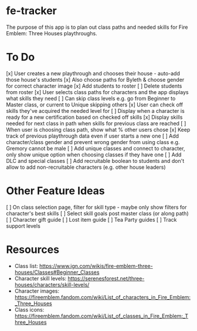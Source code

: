 # fe-tracker

The purpose of this app is to plan out class paths and needed skills for Fire Emblem: Three Houses playthroughs.

# To Do

[x] User creates a new playthrough and chooses their house - auto-add those house's students
[x] Also choose paths for Byleth & choose gender for correct character image
[x] Add students to roster
[ ] Delete students from roster
[x] User selects class paths for characters and the app displays what skills they need
[ ] Can skip class levels e.g. go from Beginner to Master class, or current to Unique skipping others
[x] User can check off skills they've acquired the needed level for
[ ] Display when a character is ready for a new certification based on checked off skills
[x] Display skills needed for next class in path when skills for previous class are reached
[ ] When user is choosing class path, show what % other users chose
[x] Keep track of previous playthrough data even if user starts a new one
[ ] Add character/class gender and prevent wrong gender from using class e.g. Gremory cannot be male
[ ] Add unique classes and connect to character, only show unique option when choosing classes if they have one
[ ] Add DLC and special classes
[ ] Add recruitable boolean to students and don't allow to add non-recruitable characters (e.g. other house leaders)

# Other Feature Ideas

[ ] On class selection page, filter for skill type - maybe only show filters for character's best skills
[ ] Select skill goals post master class (or along path)
[ ] Character gift guide
[ ] Lost item guide
[ ] Tea Party guides
[ ] Track support levels

# Resources

-   Class list: https://www.ign.com/wikis/fire-emblem-three-houses/Classes#Beginner_Classes
-   Character skill levels: https://serenesforest.net/three-houses/characters/skill-levels/
-   Character images: https://fireemblem.fandom.com/wiki/List_of_characters_in_Fire_Emblem:_Three_Houses
-   Class icons: https://fireemblem.fandom.com/wiki/List_of_classes_in_Fire_Emblem:_Three_Houses
